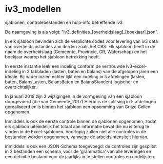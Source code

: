 # iv3_modellen
sjablonen, controlebestanden en hulp-info betreffende iv3

De naamgeving is als volgt: "iv3_definities_[overheidslaag]_[boekjaar].json".

In elk sjabloon bevinden zich de verplichte codes voor levering van iv3 data van overheidsinstanties aan derden zoals het CBS.
Elk sjabloon heeft in de naam de overheidslaag (Gemeente, Provincie, GR, Waterschap) 
en het boekjaar waarop het sjabloon betrekking heeft.

In eerste instantie leek een indeling conform de vertrouwde iv3-excel-indeling in 3 tabbladen (lasten, baten en balans) 
van de afgelopen jaren een ideale. Bij nader inzien echter lijkt een indeling in 5 afdelingen (lasten, baten, BalansLasten, 
BalansBaten en BalansStanden) logischer en overzichtelijker. 

In januari 2019 zijn 2 wijzigingen in de vormgeving van een sjabloon doorgevoerd (die van Gemeente_2017) Hierin is de 
splitsing in 5 afdelingen gerealiseerd en is binnen het sjabloon een opsomming van Grijze Cellen opgenomen.

Inmiddels is ook de eerste controle binnen de sjablonen opgenomen, zodat elk sjabloon uiteindelijk het totaal aan informatie bevat die nu is terug te vinden in de Excel-sjablonen.
Voorlopig zullen niet alle controles in de bestanden worden opgenomen, vanwege de arbeidsintensiteit hiervan.

inmiddels is ook een JSON-Schema toegevoegd: de controles zijn gesplitst in 2 bestanden een schema, voor de 'grammatica' van alle leveringen en een definitie bestand voor de jaarlijks in te stellen controles en codelijsten.
